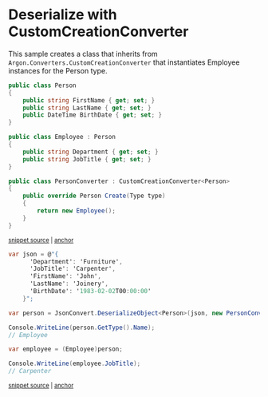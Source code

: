 # Deserialize with CustomCreationConverter

This sample creates a class that inherits from `Argon.Converters.CustomCreationConverter`
 that instantiates Employee instances for the Person type.

<!-- snippet: DeserializeCustomCreationConverterTypes -->
<a id='snippet-deserializecustomcreationconvertertypes'></a>
```cs
public class Person
{
    public string FirstName { get; set; }
    public string LastName { get; set; }
    public DateTime BirthDate { get; set; }
}

public class Employee : Person
{
    public string Department { get; set; }
    public string JobTitle { get; set; }
}

public class PersonConverter : CustomCreationConverter<Person>
{
    public override Person Create(Type type)
    {
        return new Employee();
    }
}
```
<sup><a href='/src/Tests/Documentation/Samples/Serializer/DeserializeCustomCreationConverter.cs#L28-L49' title='Snippet source file'>snippet source</a> | <a href='#snippet-deserializecustomcreationconvertertypes' title='Start of snippet'>anchor</a></sup>
<!-- endSnippet -->

<!-- snippet: DeserializeCustomCreationConverterUsage -->
<a id='snippet-deserializecustomcreationconverterusage'></a>
```cs
var json = @"{
      'Department': 'Furniture',
      'JobTitle': 'Carpenter',
      'FirstName': 'John',
      'LastName': 'Joinery',
      'BirthDate': '1983-02-02T00:00:00'
    }";

var person = JsonConvert.DeserializeObject<Person>(json, new PersonConverter());

Console.WriteLine(person.GetType().Name);
// Employee

var employee = (Employee)person;

Console.WriteLine(employee.JobTitle);
// Carpenter
```
<sup><a href='/src/Tests/Documentation/Samples/Serializer/DeserializeCustomCreationConverter.cs#L54-L72' title='Snippet source file'>snippet source</a> | <a href='#snippet-deserializecustomcreationconverterusage' title='Start of snippet'>anchor</a></sup>
<!-- endSnippet -->
